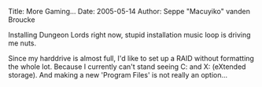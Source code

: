 Title: More Gaming...
Date: 2005-05-14
Author: Seppe "Macuyiko" vanden Broucke

Installing Dungeon Lords right now, stupid installation music loop is driving me nuts.  
Since my harddrive is almost full, I'd like to set up a RAID without formatting the whole lot. Because I currently can't stand seeing C: and X: (eXtended storage). And making a new 'Program Files' is not really an option...  